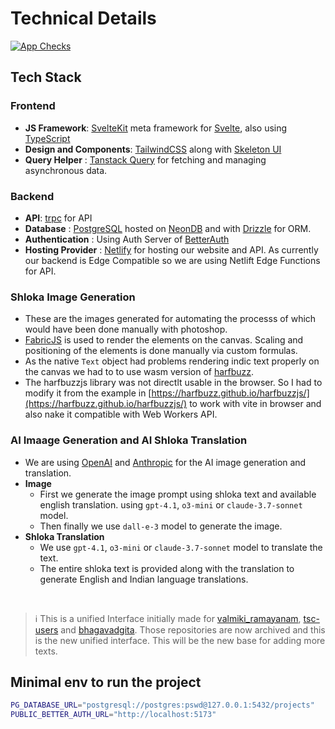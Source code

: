 # Technical Details

[![App Checks](https://github.com/shubhattin/thesanskritchannel_projects/actions/workflows/checks.yml/badge.svg)](https://github.com/shubhattin/thesanskritchannel_projects/actions/workflows/checks.yml)

## Tech Stack

### **Frontend**

- **JS Framework**: [SvelteKit](https://kit.svelte.dev/) meta framework for [Svelte](https://svelte.dev/), also using [TypeScript](https://www.typescriptlang.org/)
- **Design and Components**: [TailwindCSS](https://tailwindcss.com/) along with [Skeleton UI](https://www.skeleton.dev/)
- **Query Helper** : [Tanstack Query](https://tanstack.com/query/latest) for fetching and managing asynchronous data.

### **Backend**

- **API**: [trpc](https://trpc.io/) for API
- **Database** : [PostgreSQL](https://www.postgresql.org/) hosted on [NeonDB](https://neon.tech/) and with [Drizzle](https://orm.drizzle.team/) for ORM.
- **Authentication** : Using Auth Server of [BetterAuth](https://www.better-auth.com/)
- **Hosting Provider** : [Netlify](https://www.netlify.com/) for hosting our website and API. As currently our backend is Edge Compatible so we are using Netlift Edge Functions for API.

### Shloka Image Generation

- These are the images generated for automating the processs of which would have been done manually with photoshop.
- [FabricJS](https://fabricjs.com/) is used to render the elements on the canvas. Scaling and positioning of the elements is done manually via custom formulas.
- As the native `Text` object had problems rendering indic text properly on the canvas we had to to use wasm version of [harfbuzz](https://github.com/harfbuzz/harfbuzz).
- The harfbuzzjs library was not directlt usable in the browser. So I had to modify it from the example in [https://harfbuzz.github.io/harfbuzzjs/](https://harfbuzz.github.io/harfbuzzjs/) to work with vite in browser and also nake it compatible with Web Workers API.

### AI Imaage Generation and AI Shloka Translation

- We are using [OpenAI](https://openai.com/) and [Anthropic](https://www.anthropic.com/) for the AI image generation and translation.
- **Image**
  - First we generate the image prompt using shloka text and available english translation. using `gpt-4.1`, `o3-mini` or `claude-3.7-sonnet` model.
  - Then finally we use `dall-e-3` model to generate the image.
- **Shloka Translation**
  - We use `gpt-4.1`, `o3-mini` or `claude-3.7-sonnet` model to translate the text.
  - The entire shloka text is provided along with the translation to generate English and Indian language translations.

<br/>

> ℹ️ This is a unified Interface initially made for [valmiki_ramayanam](https://github.com/shubhattin/valmiki_ramayanam), [tsc-users](https://github.com/shubhattin/tsc-users) and [bhagavadgita](https://github.com/shubhattin/bhagavadgita). Those repositories are now archived and this is the new unified interface. This will be the new base for adding more texts.

## Minimal env to run the project

```bash
PG_DATABASE_URL="postgresql://postgres:pswd@127.0.0.1:5432/projects"
PUBLIC_BETTER_AUTH_URL="http://localhost:5173"
```
